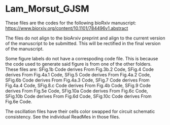 # Lam_Morsut_GJSM
These files are the codes for the following bioRxiv manuscript: https://www.biorxiv.org/content/10.1101/784496v1.abstract

The files do not align to the bioArxiv preprint and align to the current version of the manuscript to be submitted. This will be rectified in the final version of the manuscript.

Some figure labels do not have a correspoding code file. This is because the code used to generate said figure is from one of the other folders. 
These files are: SFig.1b Code derives From Fig.3b.2 Code, SFig.4 Code derives From Fig.4a.1 Code, SFig.5 Code derives From Fig.4a.2 Code, SFig.6b Code derives From Fig.4a.3 Code,
SFig.7 Code derives From Fig.4a.4 Code, SFig.8.c Code derives From Fig.4b Code, SFig.9 Code derives From Fig.5e Code, SFig.10a Code derives From Fig.6c Code, SFig.10b Code derives From Fig.6d Code,
SFig.10c Code derives From Fig.6e Code.

The oscillation files have their cells color swapped for circuit schematic consistency. See the individual ReadMes in those files.
